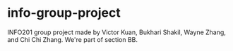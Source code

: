 # info-group-project
INFO201 group project made by Victor Kuan, Bukhari Shakil, Wayne Zhang, and Chi Chi Zhang. We're part of section BB.
